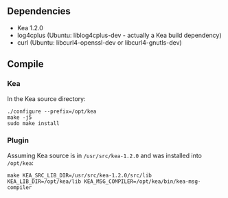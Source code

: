 ## Dependencies

 - Kea 1.2.0
 - log4cplus (Ubuntu: liblog4cplus-dev - actually a Kea build dependency)
 - curl (Ubuntu: libcurl4-openssl-dev or libcurl4-gnutls-dev)

## Compile

### Kea

In the Kea source directory:

    ./configure --prefix=/opt/kea
    make -j5
    sudo make install

### Plugin

Assuming Kea source is in `/usr/src/kea-1.2.0` and was installed into `/opt/kea`:

    make KEA_SRC_LIB_DIR=/usr/src/kea-1.2.0/src/lib KEA_LIB_DIR=/opt/kea/lib KEA_MSG_COMPILER=/opt/kea/bin/kea-msg-compiler
